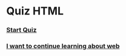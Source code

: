 <!doctype html>
<html>
<head>
  <title>Quiz HTML</title>
  <h1>Quiz HTML</h1>
</head>
<body>
  <h3><a href="https://iamssw78.github.io/SSWW/Q1.HTML">Start Quiz</a></h3>
  <h3><a href="https://www.w3.org/">I want to continue learning about web</a></h3>
</body>
</html>

